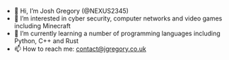 - 👋 Hi, I’m Josh Gregory (@NEXUS2345)
- 👀 I’m interested in cyber security, computer networks and video games including Minecraft
- 🌱 I’m currently learning a number of programming languages including Python, C++ and Rust
- 📫 How to reach me: contact@jgregory.co.uk

<!---
NEXUS2345/NEXUS2345 is a ✨ special ✨ repository because its `README.md` (this file) appears on your GitHub profile.
You can click the Preview link to take a look at your changes.
--->
